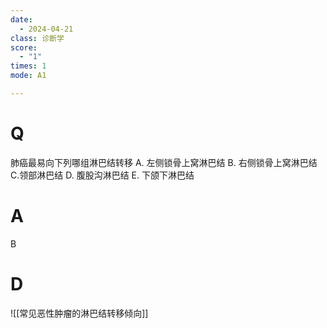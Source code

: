 ```yaml
---
date:
  - 2024-04-21
class: 诊断学
score:
  - "1"
times: 1
mode: A1

--- 
```



# Q
肺癌最易向下列哪组淋巴结转移
A. 左侧锁骨上窝淋巴结 
B. 右侧锁骨上窝淋巴结 
C.领部淋巴结
D. 腹股沟淋巴结 
E. 下颌下淋巴结

# A

B



# D
![[常见恶性肿瘤的淋巴结转移倾向]]